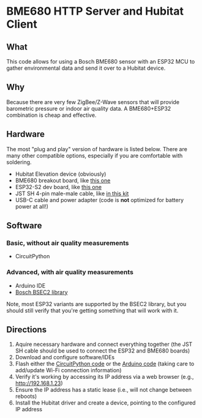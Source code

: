 # BME680 HTTP Server and Hubitat Client

## What

This code allows for using a Bosch BME680 sensor with an ESP32 MCU to gather environmental data and send it over to a Hubitat device.

## Why

Because there are very few ZigBee/Z-Wave sensors that will provide barometric pressure or indoor air quality data. A BME680+ESP32 combination is cheap and effective.

## Hardware

The most "plug and play" version of hardware is listed below. There are many other compatible options, especially if you are comfortable with soldering.

- Hubitat Elevation device (obviously)
- BME680 breakout board, like [this one](https://www.sparkfun.com/products/16466)
- ESP32-S2 dev board, like [this one](https://www.adafruit.com/product/5000)
- JST SH 4-pin male-male cable, like [in this kit](https://www.sparkfun.com/products/15081)
- USB-C cable and power adapter (code is **not** optimized for battery power at all!)

## Software

### Basic, without air quality measurements

- CircuitPython

### Advanced, with air quality measurements

- Arduino IDE
- [Bosch BSEC2 library](https://github.com/BoschSensortec/Bosch-BSEC2-Library)

Note, most ESP32 variants are supported by the BSEC2 library, but you should still verify that you're getting something that will work with it.

## Directions

1. Aquire necessary hardware and connect everything together (the JST SH cable should be used to connect the ESP32 and BME680 boards)
2. Download and configure software/IDEs
3. Flash either the [CircuitPython code](circuitpython/) or the [Arduino code](arduino-esp32/bme680server.ino) (taking care to add/update Wi-Fi connection information)
4. Verify it's working by accessing its IP address via a web browser (e.g., http://192.168.1.23)
5. Ensure the IP address has a static lease (i.e., will not change between reboots)
6. Install the Hubitat driver and create a device, pointing to the configured IP address
